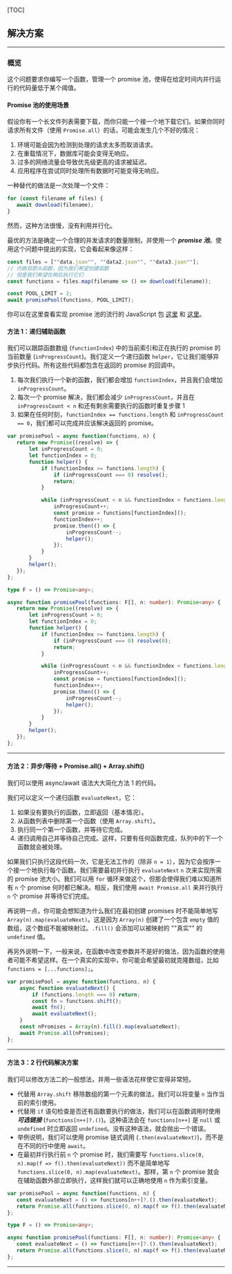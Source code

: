 [TOC] 

 ## 解决方案

---

 ### 概览 

 这个问题要求你编写一个函数，管理一个 promise 池，使得在给定时间内并行运行的代码量低于某个阈值。

 #### Promise 池的使用场景 

 假设你有一个长文件列表需要下载，而你只能一个接一个地下载它们。如果你同时请求所有文件（使用 `Promise.all`）的话，可能会发生几个不好的情况：

 1. 环境可能会因为检测到处理的请求太多而取消请求。
 2. 在重载情况下，数据库可能会变得无响应。
 3. 过多的网络流量会导致优先级更高的请求被延迟。
 4. 应用程序在尝试同时处理所有数据时可能变得无响应。

 一种替代的做法是一次处理一个文件： 

 ```js
 for (const filename of files) {  
    await download(filename); 
 } 
 ```

 然而，这种方法很慢，没有利用并行化。

 最优的方法是确定一个合理的并发请求的数量限制，并使用一个 ***promise 池***。使用这个问题中提出的实现，它会看起来像这样：

 ```js
 const files = [""data.json"", ""data2.json"", ""data3.json""]; 
 // 内嵌双箭头函数，因为我们希望创建函数 
 // 但是我们希望在稍后执行它们 
 const functions = files.map(filename => () => download(filename)); 

 const POOL_LIMIT = 2; 
 await promisePool(functions, POOL_LIMIT); 
 ```

 你可以在这里查看实现 promise 池的流行的 JavaScript 包 [这里](https://www.npmjs.com/package/@supercharge/promise-pool) 和 [这里](https://www.npmjs.com/package/es6-promise-pool)。 

 #### 方法 1：递归辅助函数 

 我们可以跟踪函数数组 (`functionIndex`) 中的当前索引和正在执行的 promise 的当前数量 (`inProgressCount`)。我们定义一个递归函数 `helper`，它让我们能够异步执行代码。所有这些代码都包含在返回的 promise 的回调中。

 1. 每次我们执行一个新的函数，我们都会增加 `functionIndex`，并且我们会增加 `inProgressCount`。
 2. 每次一个 promise 解决，我们都会减少 `inProgressCount`，并且在 `inProgressCount < n` 和还有剩余需要执行的函数时重复步骤 1
 3. 如果在任何时刻，`functionIndex == functions.length` 和 `inProgressCount == 0`，我们都可以完成并应该解决返回的 promise。 

 ```JavaScript [slu1]
 var promisePool = async function(functions, n) {
    return new Promise((resolve) => {
        let inProgressCount = 0;
        let functionIndex = 0;
        function helper() {
            if (functionIndex >= functions.length) {
                if (inProgressCount === 0) resolve();
                return;
            }

            while (inProgressCount < n && functionIndex < functions.length) {
                inProgressCount++;
                const promise = functions[functionIndex]();
                functionIndex++;
                promise.then(() => {
                    inProgressCount--;
                    helper();
                });
            }
        }
        helper();
    });
};
 ```

 ```TypeScript [slu1]
type F = () => Promise<any>;

async function promisePool(functions: F[], n: number): Promise<any> {
    return new Promise((resolve) => {
        let inProgressCount = 0;
        let functionIndex = 0;
        function helper() {
            if (functionIndex >= functions.length) {
                if (inProgressCount === 0) resolve(0);
                return;
            }

            while (inProgressCount < n && functionIndex < functions.length) {
                inProgressCount++;
                const promise = functions[functionIndex]();
                functionIndex++;
                promise.then(() => {
                    inProgressCount--;
                    helper();
                });
            }
        }
        helper();
    });
};
 ```

---

 #### 方法 2：异步/等待 + Promise.all() + Array.shift() 
 我们可以使用 async/await 语法大大简化方法 1 的代码。

 我们可以定义一个递归函数 `evaluateNext`，它：

 1. 如果没有要执行的函数，立即返回（基本情况）。
 2. 从函数列表中删除第一个函数（使用 `Array.shift`）。
 3. 执行同一个第一个函数，并等待它完成。
 4. 递归调用自己并等待自己完成。这样，只要有任何函数完成，队列中的下一个函数就会被处理。

 如果我们只执行这段代码一次，它是无法工作的（除非 `n = 1`），因为它会按序一个接一个地执行每个函数。我们需要最初并行执行 `evaluateNext` `n` 次来实现所需的 promise 池大小。我们可以用 `for` 循环来做这个，但那会使得我们难以知道所有 `n` 个 promise 何时都已解决。相反，我们使用 `await Promise.all` 来并行执行 `n` 个 promise 并等待它们完成。 

 再说明一点，你可能会想知道为什么我们在最初创建 promises 时不能简单地写 `Array(n).map(evaluateNext)`。这是因为 `Array(n)` 创建了一个包含 `empty` 值的数组，这个数组不能被映射过。`.fill()` 会添加可以被映射的 ""真实"" 的 `undefined` 值。 

 再另外说明一下，一般来说，在函数中改变参数并不是好的做法，因为函数的使用者可能不希望这样。在一个真实的实现中，你可能会希望最初就克隆数组，比如 `functions = [...functions];`。 

```JavaScript [slu2]
var promisePool = async function(functions, n) {
    async function evaluateNext() {
        if (functions.length === 0) return;
        const fn = functions.shift();
        await fn();
        await evaluateNext();
    }
    const nPromises = Array(n).fill().map(evaluateNext);
    await Promise.all(nPromises);
};
```

---

 #### 方法 3：2 行代码解决方案 
 我们可以修改方法二的一般想法，并用一些语法花样使它变得非常短。

 - 代替用 `Array.shift` 移除数组的第一个元素的做法，我们可以将变量 `n` 当作当前的索引使用。 
 - 代替用 `if` 语句检查是否还有函数要执行的做法，我们可以在函数调用时使用 ***可选链接*** (`functions[n++]?.()`)。这种语法会在 `functions[n++]` 是 `null` 或 `undefined` 时立即返回 `undefined`。没有这种语法，就会抛出一个错误。
 - 举例说明，我们可以使用 promise 链式调用 (`.then(evaluateNext)`)，而不是在不同的行中使用 `await`。 
 - 在最初并行执行前 `n` 个 promise 时，我们需要写 `functions.slice(0, n).map(f => f().then(evaluateNext))` 而不是简单地写 `functions.slice(0, n).map(evaluateNext)`。那样，第 `n` 个 promise 就会在辅助函数外部立即执行，这样我们就可以正确地使用 `n` 作为索引变量。 

 ```JavaScript [slu3]
 var promisePool = async function(functions, n) {
    const evaluateNext = () => functions[n++]?.().then(evaluateNext);
    return Promise.all(functions.slice(0, n).map(f => f().then(evaluateNext)));
};
 ```

 ```TypeScript [slu3]
 type F = () => Promise<any>;

async function promisePool(functions: F[], n: number): Promise<any> {
    const evaluateNext = () => functions[n++]?.().then(evaluateNext);
    return Promise.all(functions.slice(0, n).map(f => f().then(evaluateNext)));
};
 ```

---